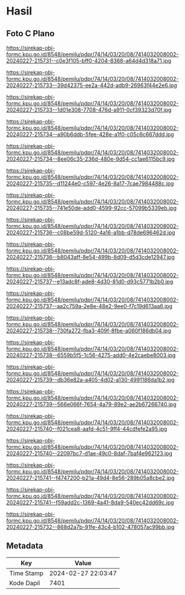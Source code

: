 # Hasil

## Foto C Plano

https://sirekap-obj-formc.kpu.go.id/8548/pemilu/pdpr/74/14/03/20/08/7414032008002-20240227-215731--c0e3f105-bff0-4204-8368-a64d4d318a71.jpg

https://sirekap-obj-formc.kpu.go.id/8548/pemilu/pdpr/74/14/03/20/08/7414032008002-20240227-215733--39d42375-ee2a-442d-adb9-26963f44e2e6.jpg

https://sirekap-obj-formc.kpu.go.id/8548/pemilu/pdpr/74/14/03/20/08/7414032008002-20240227-215733--1d01e308-7708-476d-a911-0cf39323d70f.jpg

https://sirekap-obj-formc.kpu.go.id/8548/pemilu/pdpr/74/14/03/20/08/7414032008002-20240227-215734--a90b6ddb-5fee-428e-a1f0-c05c6c667ddd.jpg

https://sirekap-obj-formc.kpu.go.id/8548/pemilu/pdpr/74/14/03/20/08/7414032008002-20240227-215734--8ee06c35-236d-480e-9d54-cc1ae6115bc9.jpg

https://sirekap-obj-formc.kpu.go.id/8548/pemilu/pdpr/74/14/03/20/08/7414032008002-20240227-215735--d11244e0-c597-4e26-8a17-7cae7984488c.jpg

https://sirekap-obj-formc.kpu.go.id/8548/pemilu/pdpr/74/14/03/20/08/7414032008002-20240227-215735--741e50de-add0-4599-92cc-57099b5339eb.jpg

https://sirekap-obj-formc.kpu.go.id/8548/pemilu/pdpr/74/14/03/20/08/7414032008002-20240227-215736--c08be59d-5120-4a16-a1bb-d78de696462d.jpg

https://sirekap-obj-formc.kpu.go.id/8548/pemilu/pdpr/74/14/03/20/08/7414032008002-20240227-215736--b8043aff-8e54-499b-8d09-d5d3cde12947.jpg

https://sirekap-obj-formc.kpu.go.id/8548/pemilu/pdpr/74/14/03/20/08/7414032008002-20240227-215737--e13adc8f-ade8-4d30-81d0-d93c5771b2b0.jpg

https://sirekap-obj-formc.kpu.go.id/8548/pemilu/pdpr/74/14/03/20/08/7414032008002-20240227-215737--aa2c759a-2e8e-48e2-9ee0-f7c19d613aa6.jpg

https://sirekap-obj-formc.kpu.go.id/8548/pemilu/pdpr/74/14/03/20/08/7414032008002-20240227-215738--730fa272-fba3-409f-8fbe-a060f186db04.jpg

https://sirekap-obj-formc.kpu.go.id/8548/pemilu/pdpr/74/14/03/20/08/7414032008002-20240227-215738--6559b5f5-1c56-4275-add0-4e2caebe8003.jpg

https://sirekap-obj-formc.kpu.go.id/8548/pemilu/pdpr/74/14/03/20/08/7414032008002-20240227-215739--db36e82a-a405-4d02-a130-4991186da1b2.jpg

https://sirekap-obj-formc.kpu.go.id/8548/pemilu/pdpr/74/14/03/20/08/7414032008002-20240227-215739--566e066f-7654-4a79-89e2-ae2b67266740.jpg

https://sirekap-obj-formc.kpu.go.id/8548/pemilu/pdpr/74/14/03/20/08/7414032008002-20240227-215740--f021cea8-aafd-4c51-9ff4-44cdfefe2a95.jpg

https://sirekap-obj-formc.kpu.go.id/8548/pemilu/pdpr/74/14/03/20/08/7414032008002-20240227-215740--22097bc7-d1ae-49c0-8daf-7baf4e962123.jpg

https://sirekap-obj-formc.kpu.go.id/8548/pemilu/pdpr/74/14/03/20/08/7414032008002-20240227-215741--f4747200-b21a-49d4-8e56-289b05a8cbe2.jpg

https://sirekap-obj-formc.kpu.go.id/8548/pemilu/pdpr/74/14/03/20/08/7414032008002-20240227-215741--f59add2c-1369-4a41-8da9-540ec42dd69c.jpg

https://sirekap-obj-formc.kpu.go.id/8548/pemilu/pdpr/74/14/03/20/08/7414032008002-20240227-215732--868d2a7b-91fe-43c4-b102-478057ac99bb.jpg


## Metadata

| Key        | Value               |
| ---------- | ------------------- |
| Time Stamp | 2024-02-27 22:03:47 |
| Kode Dapil | 7401                |



